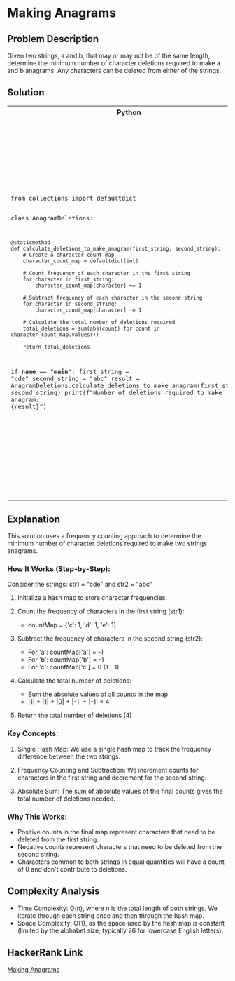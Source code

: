 # Making Anagrams

## Problem Description

Given two strings, a and b, that may or may not be of the same length, determine the minimum number of character deletions required to make a and b anagrams. Any characters can be deleted from either of the strings.

## Solution
<table>
<tr>
<th>Python</th>
<th>Java</th>
</tr>
<tr>
<td>
<pre><code class="python">
from collections import defaultdict

class AnagramDeletions:

    @staticmethod
    def calculate_deletions_to_make_anagram(first_string, second_string):
        # Create a character count map
        character_count_map = defaultdict(int)

        # Count frequency of each character in the first string
        for character in first_string:
            character_count_map[character] += 1

        # Subtract frequency of each character in the second string
        for character in second_string:
            character_count_map[character] -= 1

        # Calculate the total number of deletions required
        total_deletions = sum(abs(count) for count in character_count_map.values())

        return total_deletions


if __name__ == "__main__":
first_string = "cde"
second_string = "abc"
result = AnagramDeletions.calculate_deletions_to_make_anagram(first_string, second_string)
print(f"Number of deletions required to make anagram: {result}")

</code></pre>
</td>
<td>
<pre><code class="java">
import java.util.HashMap;
import java.util.Map;

public class AnagramDeletions {

    public static int calculateDeletionsToMakeAnagram(String firstString, String secondString) {
        Map<Character, Integer> characterCountMap = new HashMap<>();

        // Count frequency of each character in the first string
        for (char character : firstString.toCharArray()) {
            characterCountMap.put(character, characterCountMap.getOrDefault(character, 0) + 1);
        }

        // Subtract frequency of each character in the second string
        for (char character : secondString.toCharArray()) {
            characterCountMap.put(character, characterCountMap.getOrDefault(character, 0) - 1);
        }

        // Calculate the total number of deletions required
        int totalDeletions = 0;
        for (int count : characterCountMap.values()) {
            totalDeletions += Math.abs(count);
        }

        return totalDeletions;
    }

    public static void main(String[] args) {
        String firstString = "cde";
        String secondString = "abc";
        System.out.println("Number of deletions required to make anagram: " + calculateDeletionsToMakeAnagram(firstString, secondString));
    }
}


</code></pre>
</td>
</tr>
</table>

## Explanation

This solution uses a frequency counting approach to determine the minimum number of character deletions required to make two strings anagrams.

### How It Works (Step-by-Step):

Consider the strings: str1 = "cde" and str2 = "abc"

1. Initialize a hash map to store character frequencies.

2. Count the frequency of characters in the first string (str1):
   - countMap = {'c': 1, 'd': 1, 'e': 1}

3. Subtract the frequency of characters in the second string (str2):
   - For 'a': countMap['a'] = -1
   - For 'b': countMap['b'] = -1
   - For 'c': countMap['c'] = 0 (1 - 1)

4. Calculate the total number of deletions:
   - Sum the absolute values of all counts in the map
   - |1| + |1| + |0| + |-1| + |-1| = 4

5. Return the total number of deletions (4)

### Key Concepts:

1. Single Hash Map: We use a single hash map to track the frequency difference between the two strings.

2. Frequency Counting and Subtraction: We increment counts for characters in the first string and decrement for the second string.

3. Absolute Sum: The sum of absolute values of the final counts gives the total number of deletions needed.

### Why This Works:

- Positive counts in the final map represent characters that need to be deleted from the first string.
- Negative counts represent characters that need to be deleted from the second string.
- Characters common to both strings in equal quantities will have a count of 0 and don't contribute to deletions.

## Complexity Analysis

- Time Complexity: O(n), where n is the total length of both strings. We iterate through each string once and then through the hash map.
- Space Complexity: O(1), as the space used by the hash map is constant (limited by the alphabet size, typically 26 for lowercase English letters).

## HackerRank Link

[Making Anagrams](https://www.hackerrank.com/challenges/ctci-making-anagrams/)